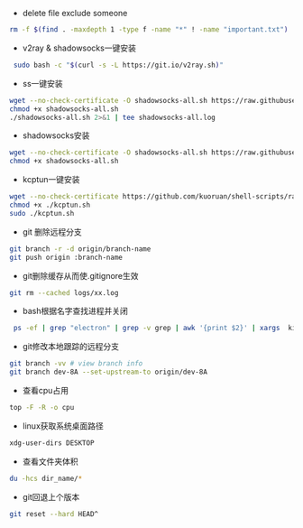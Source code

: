 - delete file exclude someone

```bash
rm -f $(find . -maxdepth 1 -type f -name "*" ! -name "important.txt")
```

- v2ray & shadowsocks一键安装

```bash
 sudo bash -c "$(curl -s -L https://git.io/v2ray.sh)"
```

- ss一键安装

```bash
wget --no-check-certificate -O shadowsocks-all.sh https://raw.githubusercontent.com/teddysun/shadowsocks_install/master/shadowsocks-all.sh
chmod +x shadowsocks-all.sh
./shadowsocks-all.sh 2>&1 | tee shadowsocks-all.log
```

- shadowsocks安装

```bash
wget --no-check-certificate -O shadowsocks-all.sh https://raw.githubusercontent.com/teddysun/shadowsocks_install/master/shadowsocks-all.sh
chmod +x shadowsocks-all.sh
```

- kcptun一键安装

```bash
wget --no-check-certificate https://github.com/kuoruan/shell-scripts/raw/master/kcptun/kcptun.sh
chmod +x ./kcptun.sh
sudo ./kcptun.sh
```

- git 删除远程分支

```bash
git branch -r -d origin/branch-name
git push origin :branch-name
```

- git删除缓存从而使.gitignore生效

```bash
git rm --cached logs/xx.log
```

- bash根据名字查找进程并关闭

```bash
 ps -ef | grep "electron" | grep -v grep | awk '{print $2}' | xargs  kill
```

- git修改本地跟踪的远程分支

```bash
git branch -vv # view branch info
git branch dev-8A --set-upstream-to origin/dev-8A
```

- 查看cpu占用

```bash
top -F -R -o cpu
```

- linux获取系统桌面路径

```bash
xdg-user-dirs DESKTOP
```

- 查看文件夹体积

```bash
du -hcs dir_name/*
```

- git回退上个版本

```bash
git reset --hard HEAD^ 
```